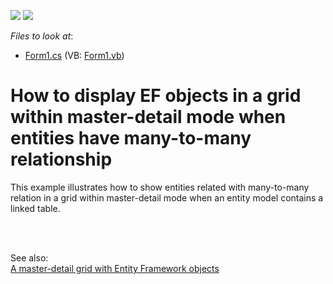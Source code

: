 <!-- default badges list -->
[![](https://img.shields.io/badge/Open_in_DevExpress_Support_Center-FF7200?style=flat-square&logo=DevExpress&logoColor=white)](https://supportcenter.devexpress.com/ticket/details/E2766)
[![](https://img.shields.io/badge/📖_How_to_use_DevExpress_Examples-e9f6fc?style=flat-square)](https://docs.devexpress.com/GeneralInformation/403183)
<!-- default badges end -->
<!-- default file list -->
*Files to look at*:

* [Form1.cs](./CS/Entities/Form1.cs) (VB: [Form1.vb](./VB/Entities/Form1.vb))
<!-- default file list end -->
# How to display EF objects in a grid within master-detail mode when entities have many-to-many relationship


<p>This example illustrates how to show entities related with many-to-many relation in a grid within master-detail mode when an entity model contains a linked table.</p><br />
<br />
<p>See also:<br />
<a href="https://www.devexpress.com/Support/Center/p/E417">A master-detail grid with Entity Framework objects</a></p>

<br/>


